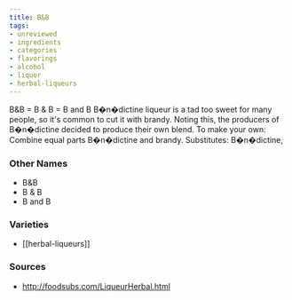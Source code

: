 ```yaml
---
title: B&B
tags:
- unreviewed
- ingredients
- categories
- flavorings
- alcohol
- liquor
- herbal-liqueurs
---
```

B&B = B & B = B and B B�n�dictine liqueur is a tad too sweet for many people, so it's common to cut it with brandy. Noting this, the producers of B�n�dictine decided to produce their own blend. To make your own: Combine equal parts B�n�dictine and brandy. Substitutes: B�n�dictine,

### Other Names

* B&B
* B & B
* B and B

### Varieties

* [[herbal-liqueurs]]

### Sources
* http://foodsubs.com/LiqueurHerbal.html
